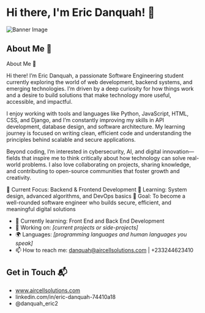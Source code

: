 # Hi there, I'm Eric Danquah! 👋

![Banner Image](https://github.com/user-attachments/assets/969fce74-4c30-4d0c-a6b9-45f8d68e813c)

## About Me 🚀

About Me 👋

Hi there! I’m Eric Danquah, a passionate Software Engineering student currently exploring the world of web development, backend systems, and emerging technologies. I’m driven by a deep curiosity for how things work and a desire to build solutions that make technology more useful, accessible, and impactful.

I enjoy working with tools and languages like Python, JavaScript, HTML, CSS, and Django, and I’m constantly improving my skills in API development, database design, and software architecture. My learning journey is focused on writing clean, efficient code and understanding the principles behind scalable and secure applications.

Beyond coding, I’m interested in cybersecurity, AI, and digital innovation—fields that inspire me to think critically about how technology can solve real-world problems. I also love collaborating on projects, sharing knowledge, and contributing to open-source communities that foster growth and creativity.

🔹 Current Focus: Backend & Frontend Development
🔹 Learning: System design, advanced algorithms, and DevOps basics
🔹 Goal: To become a well-rounded software engineer who builds secure, efficient, and meaningful digital solutions

- 🌱 Currently learning: Front End and Back End Development
- 🔭 Working on: *[current projects or side-projects]*
- 🌍 Languages: *[programming languages and human languages you speak]*
- 📫 How to reach me: danquah@aircellsolutions.com | +233244623410

## Get in Touch 📬

- www.aircellsolutions.com
- linkedin.com/in/eric-danquah-74410a18
- @danquah_eric2
